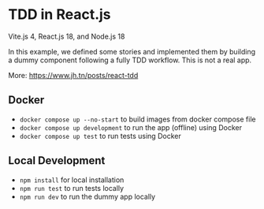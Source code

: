 # TDD in React.js

Vite.js 4, React.js 18, and Node.js 18

In this example, we defined some stories and implemented them by building a dummy component following a fully TDD workflow. This is not a real app.

More: https://www.jh.tn/posts/react-tdd

## Docker

- `docker compose up --no-start` to build images from docker compose file
- `docker compose up development` to run the app (offline) using Docker
- `docker compose up test` to run tests using Docker

## Local Development

- `npm install` for local installation
- `npm run test` to run tests locally
- `npm run dev` to run the dummy app locally
